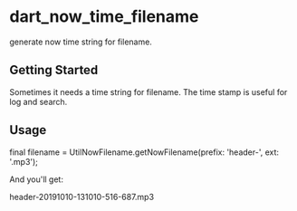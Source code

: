 # dart_now_time_filename

generate now time string for filename.

## Getting Started
Sometimes it needs a time string for filename.
The time stamp is useful for log and search.

## Usage
final filename = UtilNowFilename.getNowFilename(prefix: 'header-', ext: '.mp3');

And you'll get:

header-20191010-131010-516-687.mp3
